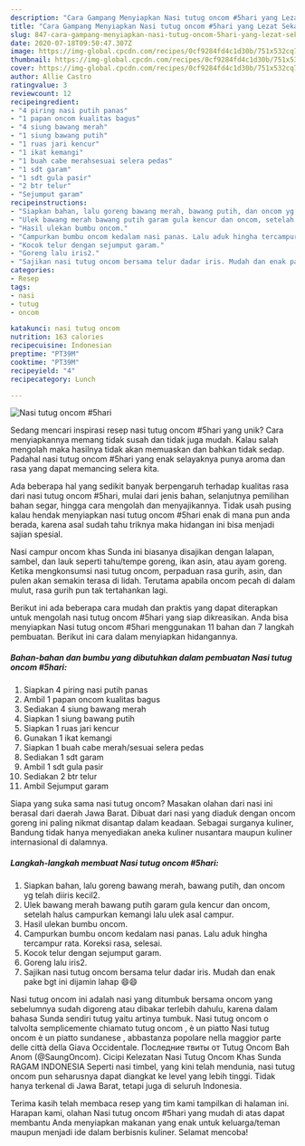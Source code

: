 ```yaml
---
description: "Cara Gampang Menyiapkan Nasi tutug oncom #5hari yang Lezat Sekali"
title: "Cara Gampang Menyiapkan Nasi tutug oncom #5hari yang Lezat Sekali"
slug: 847-cara-gampang-menyiapkan-nasi-tutug-oncom-5hari-yang-lezat-sekali
date: 2020-07-18T09:50:47.307Z
image: https://img-global.cpcdn.com/recipes/0cf9284fd4c1d30b/751x532cq70/nasi-tutug-oncom-5hari-foto-resep-utama.jpg
thumbnail: https://img-global.cpcdn.com/recipes/0cf9284fd4c1d30b/751x532cq70/nasi-tutug-oncom-5hari-foto-resep-utama.jpg
cover: https://img-global.cpcdn.com/recipes/0cf9284fd4c1d30b/751x532cq70/nasi-tutug-oncom-5hari-foto-resep-utama.jpg
author: Allie Castro
ratingvalue: 3
reviewcount: 12
recipeingredient:
- "4 piring nasi putih panas"
- "1 papan oncom kualitas bagus"
- "4 siung bawang merah"
- "1 siung bawang putih"
- "1 ruas jari kencur"
- "1 ikat kemangi"
- "1 buah cabe merahsesuai selera pedas"
- "1 sdt garam"
- "1 sdt gula pasir"
- "2 btr telur"
- "Sejumput garam"
recipeinstructions:
- "Siapkan bahan, lalu goreng bawang merah, bawang putih, dan oncom yg telah diiris kecil2."
- "Ulek bawang merah bawang putih garam gula kencur dan oncom, setelah halus campurkan kemangi lalu ulek asal campur."
- "Hasil ulekan bumbu oncom."
- "Campurkan bumbu oncom kedalam nasi panas. Lalu aduk hingha tercampur rata. Koreksi rasa, selesai."
- "Kocok telur dengan sejumput garam."
- "Goreng lalu iris2."
- "Sajikan nasi tutug oncom bersama telur dadar iris. Mudah dan enak pake bgt ini dijamin lahap 😄😄"
categories:
- Resep
tags:
- nasi
- tutug
- oncom

katakunci: nasi tutug oncom 
nutrition: 163 calories
recipecuisine: Indonesian
preptime: "PT39M"
cooktime: "PT39M"
recipeyield: "4"
recipecategory: Lunch

---
```



![Nasi tutug oncom #5hari](https://img-global.cpcdn.com/recipes/0cf9284fd4c1d30b/751x532cq70/nasi-tutug-oncom-5hari-foto-resep-utama.jpg)

Sedang mencari inspirasi resep nasi tutug oncom #5hari yang unik? Cara menyiapkannya memang tidak susah dan tidak juga mudah. Kalau salah mengolah maka hasilnya tidak akan memuaskan dan bahkan tidak sedap. Padahal nasi tutug oncom #5hari yang enak selayaknya punya aroma dan rasa yang dapat memancing selera kita.

Ada beberapa hal yang sedikit banyak berpengaruh terhadap kualitas rasa dari nasi tutug oncom #5hari, mulai dari jenis bahan, selanjutnya pemilihan bahan segar, hingga cara mengolah dan menyajikannya. Tidak usah pusing kalau hendak menyiapkan nasi tutug oncom #5hari enak di mana pun anda berada, karena asal sudah tahu triknya maka hidangan ini bisa menjadi sajian spesial.

Nasi campur oncom khas Sunda ini biasanya disajikan dengan lalapan, sambel, dan lauk seperti tahu/tempe goreng, ikan asin, atau ayam goreng. Ketika mengkonsumsi nasi tutug oncom, perpaduan rasa gurih, asin, dan pulen akan semakin terasa di lidah. Terutama apabila oncom pecah di dalam mulut, rasa gurih pun tak tertahankan lagi.


Berikut ini ada beberapa cara mudah dan praktis yang dapat diterapkan untuk mengolah nasi tutug oncom #5hari yang siap dikreasikan. Anda bisa menyiapkan Nasi tutug oncom #5hari menggunakan 11 bahan dan 7 langkah pembuatan. Berikut ini cara dalam menyiapkan hidangannya.

<!--inarticleads1-->

##### Bahan-bahan dan bumbu yang dibutuhkan dalam pembuatan Nasi tutug oncom #5hari:

1. Siapkan 4 piring nasi putih panas
1. Ambil 1 papan oncom kualitas bagus
1. Sediakan 4 siung bawang merah
1. Siapkan 1 siung bawang putih
1. Siapkan 1 ruas jari kencur
1. Gunakan 1 ikat kemangi
1. Siapkan 1 buah cabe merah/sesuai selera pedas
1. Sediakan 1 sdt garam
1. Ambil 1 sdt gula pasir
1. Sediakan 2 btr telur
1. Ambil Sejumput garam


Siapa yang suka sama nasi tutug oncom? Masakan olahan dari nasi ini berasal dari daerah Jawa Barat. Dibuat dari nasi yang diaduk dengan oncom goreng ini paling nikmat disantap dalam keadaan. Sebagai surganya kuliner, Bandung tidak hanya menyediakan aneka kuliner nusantara maupun kuliner internasional di dalamnya. 

<!--inarticleads2-->

##### Langkah-langkah membuat Nasi tutug oncom #5hari:

1. Siapkan bahan, lalu goreng bawang merah, bawang putih, dan oncom yg telah diiris kecil2.
1. Ulek bawang merah bawang putih garam gula kencur dan oncom, setelah halus campurkan kemangi lalu ulek asal campur.
1. Hasil ulekan bumbu oncom.
1. Campurkan bumbu oncom kedalam nasi panas. Lalu aduk hingha tercampur rata. Koreksi rasa, selesai.
1. Kocok telur dengan sejumput garam.
1. Goreng lalu iris2.
1. Sajikan nasi tutug oncom bersama telur dadar iris. Mudah dan enak pake bgt ini dijamin lahap 😄😄


Nasi tutug oncom ini adalah nasi yang ditumbuk bersama oncom yang sebelumnya sudah digoreng atau dibakar terlebih dahulu, karena dalam bahasa Sunda sendiri tutug yaitu artinya tumbuk. Nasi tutug oncom o talvolta semplicemente chiamato tutug oncom , è un piatto Nasi tutug oncom è un piatto sundanese , abbastanza popolare nella maggior parte delle città della Giava Occidentale. Последние твиты от Tutug Oncom Bah Anom (@SaungOncom). Cicipi Kelezatan Nasi Tutug Oncom Khas Sunda RAGAM INDONESIA Seperti nasi timbel, yang kini telah mendunia, nasi tutug oncom pun seharusnya dapat diangkat ke level yang lebih tinggi. Tidak hanya terkenal di Jawa Barat, tetapi juga di seluruh Indonesia. 

Terima kasih telah membaca resep yang tim kami tampilkan di halaman ini. Harapan kami, olahan Nasi tutug oncom #5hari yang mudah di atas dapat membantu Anda menyiapkan makanan yang enak untuk keluarga/teman maupun menjadi ide dalam berbisnis kuliner. Selamat mencoba!
